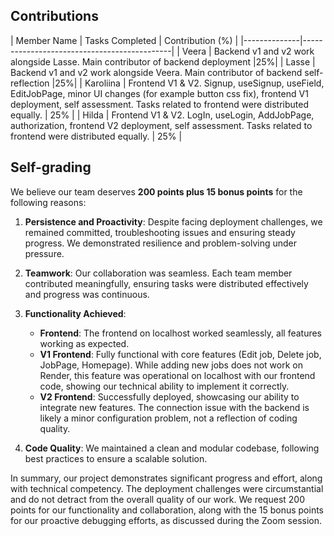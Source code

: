 ## Contributions

| Member Name  | Tasks Completed   | Contribution (%) |
|--------------|---------------------------------------------|
| Veera | Backend v1 and v2 work alongside Lasse. Main contributor of backend deployment |25%|
| Lasse | Backend v1 and v2 work alongside Veera. Main contributor of backend self-reflection |25%|
| Karoliina | Frontend V1 & V2. Signup, useSignup, useField, EditJobPage, minor UI changes (for example button css fix), frontend V1 deployment, self assessment. Tasks related to frontend were distributed equally. | 25% |
| Hilda | Frontend V1 & V2. LogIn, useLogin, AddJobPage, authorization, frontend V2 deployment, self assessment. Tasks related to frontend were distributed equally.  | 25% |


## Self-grading

We believe our team deserves **200 points plus 15 bonus points** for the following reasons:  

1. **Persistence and Proactivity**: Despite facing deployment challenges, we remained committed, troubleshooting issues and ensuring steady progress. We demonstrated resilience and problem-solving under pressure.  

2. **Teamwork**: Our collaboration was seamless. Each team member contributed meaningfully, ensuring tasks were distributed effectively and progress was continuous.  

3. **Functionality Achieved**:
   - **Frontend**: The frontend on localhost worked seamlessly, all features working as expected.
   - **V1 Frontend**: Fully functional with core features (Edit job, Delete job, JobPage, Homepage). While adding new jobs does not work on Render, this feature was operational on localhost with our frontend code, showing our technical ability to implement it correctly.  
   - **V2 Frontend**: Successfully deployed, showcasing our ability to integrate new features. The connection issue with the backend is likely a minor configuration problem, not a reflection of coding quality.  

5. **Code Quality**: We maintained a clean and modular codebase, following best practices to ensure a scalable solution.

In summary, our project demonstrates significant progress and effort, along with technical competency. The deployment challenges were circumstantial and do not detract from the overall quality of our work. We request 200 points for our functionality and collaboration, along with the 15 bonus points for our proactive debugging efforts, as discussed during the Zoom session.
